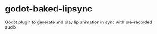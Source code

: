 # godot-baked-lipsync
Godot plugin to generate and play lip animation in sync with pre-recorded audio
